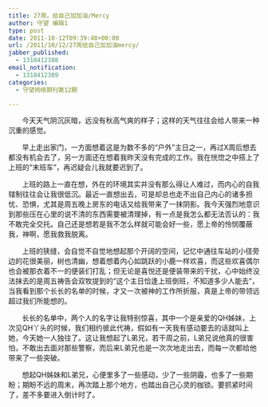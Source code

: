 ```yaml
---
title: 27周，给自己加加油/Mercy
author: 守望 编辑1
type: post
date: 2011-10-12T09:39:48+00:00
url: /2011/10/12/27周给自己加加油mercy/
jabber_published:
  - 1318412388
email_notification:
  - 1318412389
categories:
  - 守望网络期刊第12期

---
```

       今天天气阴沉灰暗，远没有秋高气爽的样子；这样的天气往往会给人带来一种沉重的感觉。

       早上走出家门，一方面想着这是为数不多的“户外”主日之一，再过X周后想去都没有机会去了，另一方面还在想着我昨天没有完成的工作。我在恍惚之中搭上了上班的“末班车”，再迟疑会儿我就要迟到了。<!--more-->

       上班的路上一直在想，外在的环境其实并没有那么得让人难过，而内心的自我辖制往往会让我很低沉。最近一直想出去，可是却总也走不出自己内心的诸多担忧、恐惧，尤其是周五晚上房东的电话又给我带来了一抹阴影。我今天强烈地意识到那些压在心里的说不清的东西需要被清理掉，有一点是我怎么都无法否认的：我不敢完全交托。自己还是想若是我不怎么样就可能会好一些，愿上帝的怜悯覆蔽我，神啊，愿我救我脱离。

       上班的狭缝，会自觉不自觉地想起那个开阔的空间，记忆中通往车站的小径旁边的花很美丽，树也清幽，想着想着内心如跳跃的小鹿一样欢喜，而这些欢喜偶尔也会被那衣着不一的便装们打乱；但无论是喜悦还是便装带来的干扰，心中始终没法抹去的是周五祷告会双牧提到的“这个主日恰逢上班倒班，不知道多少人能去”，当我看到那个长长的名单的时候，才又一次被神的工作所折服，真是上帝的带领远超过我们所能想的。

       长长的名单中，两个人的名字让我特别惊喜，其中一个是亲爱的QH姊妹，上次见QH丫头的时候，我们相约彼此代祷，假如有一天我有感动要去的话就叫上她，今天她一人独往了。这让我想起了L弟兄，若干周之前，L弟兄说他真的很害怕，不敢出去面对那些警察，而后来L弟兄也是一次次地走出去，而每一次都给他带来了一些突破。

       想起QH姊妹和L弟兄，心便里多了一些感动，少了一些阴霾，也多了一些期盼；期盼不远的周末，再次踏上那个地方，也踏出自己心灵的枷锁。要抓紧时间了，差不多要进入倒计时了。
